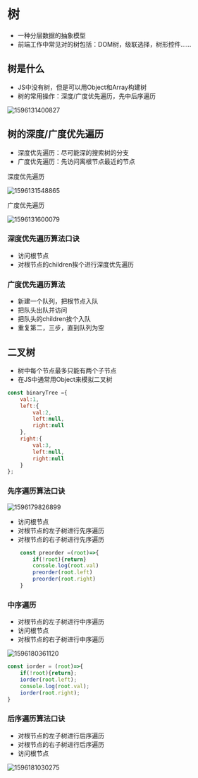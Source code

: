 # 树

+ 一种分层数据的抽象模型
+ 前端工作中常见对的树包括：DOM树，级联选择，树形控件......

## 树是什么

+ JS中没有树，但是可以用Object和Array构建树
+ 树的常用操作：深度/广度优先遍历，先中后序遍历

![1596131400827](C:\Users\刘如刚\AppData\Roaming\Typora\typora-user-images\1596131400827.png)

## 树的深度/广度优先遍历

+ 深度优先遍历：尽可能深的搜索树的分支
+ 广度优先遍历：先访问离根节点最近的节点

深度优先遍历

![1596131548865](C:\Users\刘如刚\AppData\Roaming\Typora\typora-user-images\1596131548865.png)

广度优先遍历

![1596131600079](C:\Users\刘如刚\AppData\Roaming\Typora\typora-user-images\1596131600079.png)

### 深度优先遍历算法口诀

+ 访问根节点
+ 对根节点的children挨个进行深度优先遍历

### 广度优先遍历算法

+ 新建一个队列，把根节点入队
+ 把队头出队并访问
+ 把队头的children挨个入队
+ 重复第二，三步，直到队列为空

## 二叉树

+ 树中每个节点最多只能有两个子节点
+ 在JS中通常用Object来模拟二叉树

```javascript
const binaryTree ={
    val:1,
    left:{
        val:2,
        left:null,
        right:null
    },
    right:{
        val:3,
        left:null,
        right:null
    }
};
```

### 先序遍历算法口诀

![1596179826899](C:\Users\刘如刚\AppData\Roaming\Typora\typora-user-images\1596179826899.png)

+ 访问根节点
+ 对根节点的左子树进行先序遍历
+ 对根节点的右子树进行先序遍历

```javascript
    const preorder =(root)=>{
        if(!root){return}
        console.log(root.val)
        preorder(root.left)
        preorder(root.right)
    }
```

### 中序遍历

+ 对根节点的左子树进行中序遍历   
+ 访问根节点
+ 对根节点的右子树进行中序遍历

![1596180361120](C:\Users\刘如刚\AppData\Roaming\Typora\typora-user-images\1596180361120.png)

```javascript
const iorder = (root)=>{
    if(!root){return};
    iorder(root.left);
    console.log(root.val);
    iorder(root.right);
}
```

### 后序遍历算法口诀

+ 对根节点的左子树进行后序遍历
+ 对根节点的右子树进行后序遍历
+ 访问根节点

![1596181030275](C:\Users\刘如刚\AppData\Roaming\Typora\typora-user-images\1596181030275.png)